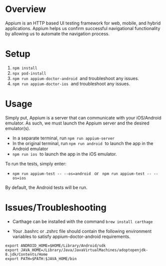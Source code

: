 # Overview

Appium is an HTTP based UI testing framework for web, mobile, and hybrid applications. Appium helps us confirm successful navigational functionality by allowing us to automate the navigation process.

# Setup

1. `npm install`
2. `npx pod-install`
3. `npm run appium-doctor-android`&nbsp; and troubleshoot any issues.
4. `npm run appium-doctor-ios`&nbsp; and troubleshoot any issues.

# Usage

Simply put, Appium is a server that can communicate with your iOS/Android emulator. As such, we must launch the Appium server and the desired emulator(s).

- In a separate terminal, run `npm run appium-server`
- In the original terminal, run `npm run android`&nbsp; to launch the app in the Android emulator
- `npm run ios`&nbsp; to launch the app in the iOS emulator.

To run the tests, simply enter:

- `npm run appium-test -- --os=android` &nbsp; or &nbsp; `npm run appium-test -- --os=ios`

By default, the Android tests will be run.

# Issues/Troubleshooting

- Carthage can be installed with the command `brew install carthage`

- Your .bashrc or .zshrc file should contain the following environment variables to satisfy appium-doctor-android requirements.

```
export ANDROID_HOME=$HOME/Library/Android/sdk
export JAVA_HOME=/Library/Java/JavaVirtualMachines/adoptopenjdk-8.jdk/Contents/Home
export PATH=$PATH:$JAVA_HOME/bin
```
